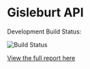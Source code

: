 # Gisleburt API

Development Build Status:

![Build Status](https://ci.danielmason.com/build-status/image/2)

[View the full report here](https://ci.danielmason.com/build-status/view/2)